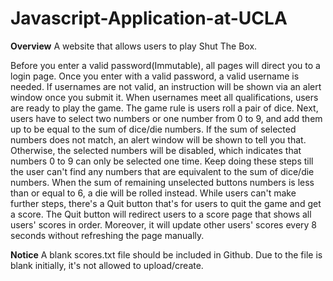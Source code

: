 # Javascript-Application-at-UCLA

**Overview**
A website that allows users to play Shut The Box. 

Before you enter a valid password(Immutable), all pages will direct you to a login page. Once you enter with a valid password, a valid username is needed. If usernames are not valid, an instruction will be shown via an alert window once you submit it. When usernames meet all qualifications, users are ready to play the game. The game rule is users roll a pair of dice. Next, users have to select two numbers or one number from 0 to 9, and add them up to be equal to the sum of dice/die numbers. If the sum of selected numbers does not match, an alert window will be shown to tell you that. Otherwise, the selected numbers will be disabled, which indicates that numbers 0 to 9 can only be selected one time. Keep doing these steps till the user can't find any numbers that are equivalent to the sum of dice/die numbers. When the sum of remaining unselected buttons numbers is less than or equal to 6, a die will be rolled instead. While users can't make further steps, there's a Quit button that's for users to quit the game and get a score. The Quit button will redirect users to a score page that shows all users' scores in order. Moreover, it will update other users' scores every 8 seconds without refreshing the page manually.

**Notice**
A blank scores.txt file should be included in Github. Due to the file is blank initially, it's not allowed to upload/create.
